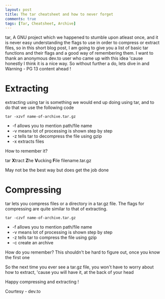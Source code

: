 ```yaml
---
layout: post
title: The tar cheatsheet and how to never forget
comments: true
tags: [Tar, Cheatsheet, Archive]
---
```



tar, A GNU project which we happened to stumble upon atleast once, and it is never easy understanding the flags to use in order to compress or extract files, so in this short blog post, I am going to give you a list of basic tar functions and their flags and a good way of remembering them. I want to thank an anonymous dev.to user who came up with this idea 'cause honestly I think it is a nice way. So without further a do, lets dive in and Warning - PG 13 content ahead !

<h1 class="post-subheading">Extracting</h1>

extracting using tar is something we would end up doing using tar, and to do that we use the following code

```console
tar -xzvf name-of-archive.tar.gz
```
* -f allows you to mention path/file name
* -v means lot of processing is shown step by step
* -z tells tar to decompress the file using gzip
* -x extracts files 

How to remember it?


tar **X**tract **Z**he **V**ucking **F**ile filename.tar.gz


May not be the best way but does get the job done

<h1 class="post-subheading">Compressing</h1>

tar lets you compress files or a directory in a tar.gz file. The flags for compressing are quite similar to that of extracting.

```console
tar -czvf name-of-archive.tar.gz
```

* -f allows you to mention path/file name
* -v means lot of processing is shown step by step
* -z tells tar to compress the file using gzip
* -c create an archive 

How do you remember? This shouldn't be hard to figure out, once you know the first one


So the next time you ever see a tar.gz file, you won't have to worry about how to extract, 'cause you will have it, at the back of your head

Happy compressing and extracting !

Courtesy - dev.to


<!-- <div id="disqus_thread"></div>
<script>

/**
*  RECOMMENDED CONFIGURATION VARIABLES: EDIT AND UNCOMMENT THE SECTION BELOW TO INSERT DYNAMIC VALUES FROM YOUR PLATFORM OR CMS.
*  LEARN WHY DEFINING THESE VARIABLES IS IMPORTANT: https://disqus.com/admin/universalcode/#configuration-variables*/
/*
var disqus_config = function () {
this.page.url = PAGE_URL;  // Replace PAGE_URL with your page's canonical URL variable
this.page.identifier = PAGE_IDENTIFIER; // Replace PAGE_IDENTIFIER with your page's unique identifier variable
};
*/
(function() { // DON'T EDIT BELOW THIS LINE
var d = document, s = d.createElement('script');
s.src = 'https://sahitpj-github-io.disqus.com/embed.js';
s.setAttribute('data-timestamp', +new Date());
(d.head || d.body).appendChild(s);
})();
</script>
<noscript>Please enable JavaScript to view the <a href="https://disqus.com/?ref_noscript">comments powered by Disqus.</a></noscript> -->